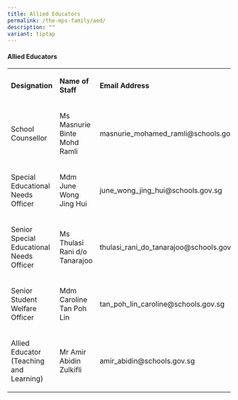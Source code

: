 ```yaml
---
title: Allied Educators
permalink: /the-mps-family/aed/
description: ""
variant: tiptap
---
```

<h4><strong>Allied Educators</strong></h4>
<table style="minWidth: 75px">
<colgroup>
<col>
<col>
<col>
</colgroup>
<tbody>
<tr>
<td rowspan="1" colspan="1">
<p><strong>Designation</strong>
</p>
</td>
<td rowspan="1" colspan="1">
<p><strong>Name of Staff</strong>
</p>
</td>
<td rowspan="1" colspan="1">
<p><strong>Email Address</strong>
</p>
</td>
</tr>
<tr>
<td rowspan="1" colspan="1">
<p>School Counsellor</p>
</td>
<td rowspan="1" colspan="1">
<p>Ms Masnurie Binte Mohd Ramli</p>
</td>
<td rowspan="1" colspan="1">
<p>masnurie_mohamed_ramli@schools.gov.sg</p>
</td>
</tr>
<tr>
<td rowspan="1" colspan="1">
<p>Special Educational Needs Officer</p>
</td>
<td rowspan="1" colspan="1">
<p>Mdm June Wong Jing Hui</p>
</td>
<td rowspan="1" colspan="1">
<p>june_wong_jing_hui@schools.gov.sg</p>
</td>
</tr>
<tr>
<td rowspan="1" colspan="1">
<p>Senior Special Educational Needs Officer</p>
</td>
<td rowspan="1" colspan="1">
<p>Ms Thulasi Rani d/o Tanarajoo</p>
</td>
<td rowspan="1" colspan="1">
<p>thulasi_rani_do_tanarajoo@schools.gov.sg</p>
</td>
</tr>
<tr>
<td rowspan="1" colspan="1">
<p>Senior Student Welfare Officer</p>
</td>
<td rowspan="1" colspan="1">
<p>Mdm Caroline Tan Poh Lin</p>
</td>
<td rowspan="1" colspan="1">
<p>tan_poh_lin_caroline@schools.gov.sg</p>
</td>
</tr>
<tr>
<td rowspan="1" colspan="1">
<p>Allied Educator (Teaching and Learning)</p>
</td>
<td rowspan="1" colspan="1">
<p>Mr Amir Abidin Zulkifli</p>
</td>
<td rowspan="1" colspan="1">
<p>amir_abidin@schools.gov.sg</p>
</td>
</tr>
</tbody>
</table>
<p></p>